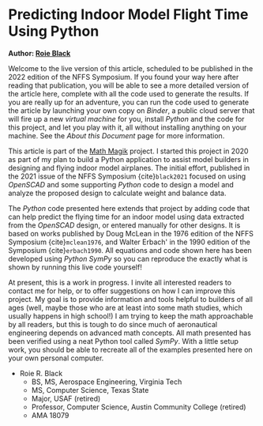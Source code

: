 # Predicting Indoor Model Flight Time Using Python

**Author: [Roie Black](https://rblack42.github.io/math-magik)**

Welcome to the live version of this article, scheduled to be published in the
2022 edition of the NFFS Symposium. If you found your way here after reading
that publication, you will be able to see a more detailed version of the
article here, complete with all the code used to generate the results. If you
are really up for an adventure, you can run the code used to generate the
article by launching your own copy on *Binder*,  a public cloud server that
will fire up a new *virtual machine* for you, install *Python* and the code for
this project, and let you play with it, all without installing anything on your
machine. See the *About this Document* page for more information.

This article is part of the [Math Magik](https://rblack42.github.io/math-magik)
project. I started this project in 2020 as part of my plan to build a Python
application to assist model builders in designing and flying indoor model
airplanes. The initial effort, published in the 2021 issue of the NFFS
Symposium {cite}`black2021` focused on using *OpenSCAD* and some supporting
*Python* code to design a model and analyze the proposed design to calculate
weight and balance data.

The *Python* code presented here extends that project by adding code that can
help predict the flying time for an indoor model using data extracted from the
*OpenSCAD* design, or entered manually for other designs. It is based on works
published by Doug McLean in the 1976 edition of the NFFS Symposium
{cite}`mclean1976`, and Walter Erbach' in the 1990 edition of the Symposium
{cite}`erbach1990`. All equations and code shown here has been developed using
*Python SymPy* so you can reproduce the exactly what is shown by running this
live code yourself!

At present, this is a work in progress. I invite all interested readers to
contact me for help, or to offer suggestions on how I can improve this project.
My goal is to provide information and tools helpful to builders of all ages
(well, maybe those who are at least into some math studies, which usually
happens in high school!) I am trying to keep the math approachable by all
readers, but this is tough to do since much of aeronautical engineering depends
on advanced math concepts. All math presented has been verified using a neat
Python tool called *SymPy*. With a little setup work, you should be able to
recreate all of the examples presented here on your own personal computer.


- Roie R. Black
    - BS, MS, Aerospace Engineering, Virginia Tech
    - MS, Computer Science, Texas State
    - Major, USAF (retired)
    - Professor, Computer Science, Austin Community College (retired)
    - AMA 18079
